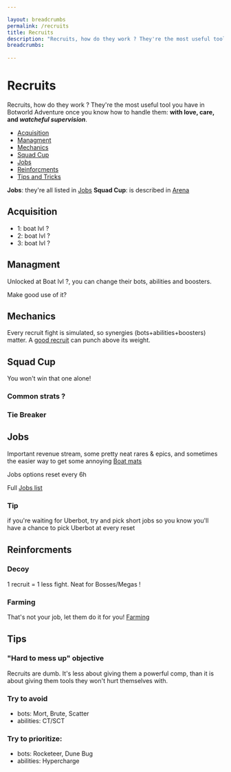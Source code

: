 ```yaml
---

layout: breadcrumbs
permalink: /recruits
title: Recruits
description: "Recruits, how do they work ? They're the most useful tool you have in Botworld Adventure once you know how to handle them: with love, care, and watcheful supervision - Everything there is to know about it on the Botworld Community Wiki!"
breadcrumbs:
  
---
```



# Recruits



<div markdown="1" class=" ghcms ghcms-intro">

Recruits, how do they work ? They're the most useful tool you have in Botworld Adventure once you know how to handle them: **with love, care, and *watcheful supervision***.


</div>


<ul class="page-toc toc-block-list links">
  <li class="toc-block-entry" ><a href="#acquisition">Acquisition</a></li>
  <li class="toc-block-entry" ><a href="#managment">Managment</a></li>
  <li class="toc-block-entry" ><a href="#mechanics">Mechanics</a></li>
  <li class="toc-block-entry" ><a href="#squad-cup">Squad Cup</a></li>
  <li class="toc-block-entry" ><a href="#jobs">Jobs</a></li>
  <li class="toc-block-entry" ><a href="#reinforcments">Reinforcments</a></li>
  <li class="toc-block-entry" ><a href="#tips-and-tricks">Tips and Tricks</a></li>
</ul>

**Jobs**: they're all listed in [Jobs](/jobs)
**Squad Cup**: is described in [Arena](/arena)


<div markdown="1" class=" ghcms ghcms-acquisition">

## Acquisition

- 1: boat lvl ?
- 2: boat lvl ?
- 3: boat lvl ?

</div>

<div markdown="1" class=" ghcms ghcms-managment">

## Managment 

Unlocked at Boat lvl ?, you can change their bots, abilities and boosters.

Make good use of it?

</div>

<div markdown="1" class=" ghcms ghcms-mechanics">

## Mechanics

Every recruit fight is simulated, so synergies (bots+abilities+boosters) matter. A [good recruit](#tips) can punch above its weight. 

</div>

<div markdown="1" class=" ghcms ghcms-squad">

## Squad Cup

You won't win that one alone!

### Common strats ?

### Tie Breaker

</div>

<div markdown="1" class=" ghcms ghcms-jobs">

## Jobs

Important revenue stream, some pretty neat rares & epics, and sometimes the easier way to get some annoying [Boat mats](/materials#boat) 

Jobs options reset every 6h

Full [Jobs list](/jobs)

### Tip

if you're waiting for Uberbot, try and pick short jobs so you know you'll have a chance to pick Uberbot at every reset

</div>

<div markdown="1" class=" ghcms ghcms-reinforcments">

## Reinforcments 

### Decoy

1 recruit = 1 less fight. Neat for Bosses/Megas !

### Farming

That's not your job, let them do it for you! [Farming](/farming)
</div>

<div markdown="1" class=" ghcms ghcms-tips">

## Tips 

### "Hard to mess up" objective

Recruits are dumb. It's less about giving them a powerful comp, than it is about giving them tools they won't hurt themselves with. 

### Try to avoid

- bots: Mort, Brute, Scatter
- abilities: CT/SCT

### Try to prioritize:

- bots: Rocketeer, Dune Bug
- abilities: Hypercharge

</div>


